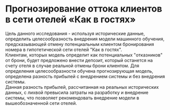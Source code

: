 # Прогнозирование оттока клиентов в сети отелей «Как в гостях»

Цель данного исследования - используя исторические данные, определить целесообразность внедрения модели машинного обучения, предсказывающей отмену потенциальным клиентом бронирования номера в гипотетической сети отелей "Как в гостях". \
Клиентам, которых модель определит как потенциальных "отказников" от брони, будет предложено внести депозит, который останется на счету отеля в случае реальной отмены брони клиентом. Для определения целесообразности обучена прогнозирующая модель, определена разность прибылей с внедрением системы и без внедрения системы. \
Данная разность прибылей, рассчитанная на реальных исторических данных, с лихвой превысила затраты на разработку и внедрение системы, что позволяет рекомендовать внедрение модели в вышеобозначенной сети отелей.
